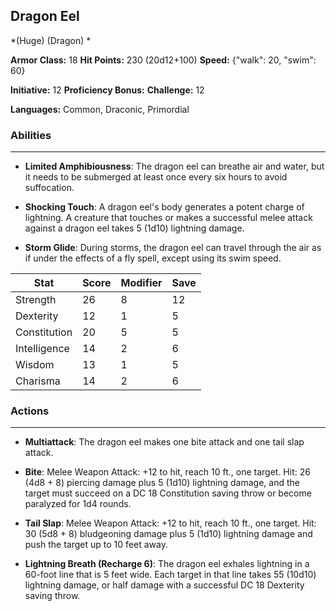 ## Dragon Eel
*(Huge) (Dragon) *

**Armor Class:** 18
**Hit Points:** 230 (20d12+100)
**Speed:** {"walk": 20, "swim": 60}

**Initiative:** 12
**Proficiency Bonus:**
**Challenge:** 12

**Languages:** Common, Draconic, Primordial

### Abilities
 --- 
- **Limited Amphibiousness**: The dragon eel can breathe air and water, but it needs to be submerged at least once every six hours to avoid suffocation.

- **Shocking Touch**: A dragon eel's body generates a potent charge of lightning. A creature that touches or makes a successful melee attack against a dragon eel takes 5 (1d10) lightning damage.

- **Storm Glide**: During storms, the dragon eel can travel through the air as if under the effects of a fly spell, except using its swim speed.



| Stat | Score | Modifier | Save |
| ---- | ---- | ---- | ---- |
| Strength | 26 | 8 | 12 |
| Dexterity | 12 | 1 | 5 |
| Constitution | 20 | 5 | 5 |
| Intelligence | 14 | 2 | 6 |
| Wisdom | 13 | 1 | 5 |
| Charisma | 14 | 2 | 6 |

### Actions
 --- 
- **Multiattack**: The dragon eel makes one bite attack and one tail slap attack.

- **Bite**: Melee Weapon Attack: +12 to hit, reach 10 ft., one target. Hit: 26 (4d8 + 8) piercing damage plus 5 (1d10) lightning damage, and the target must succeed on a DC 18 Constitution saving throw or become paralyzed for 1d4 rounds.

- **Tail Slap**: Melee Weapon Attack: +12 to hit, reach 10 ft., one target. Hit: 30 (5d8 + 8) bludgeoning damage plus 5 (1d10) lightning damage and push the target up to 10 feet away.

- **Lightning Breath (Recharge 6)**: The dragon eel exhales lightning in a 60-foot line that is 5 feet wide. Each target in that line takes 55 (10d10) lightning damage, or half damage with a successful DC 18 Dexterity saving throw.

